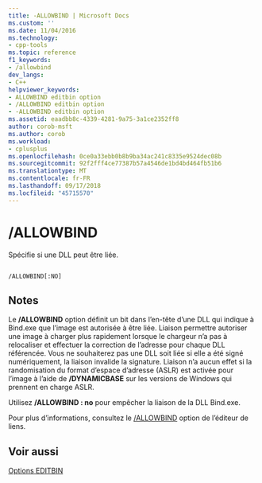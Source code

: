 ```yaml
---
title: -ALLOWBIND | Microsoft Docs
ms.custom: ''
ms.date: 11/04/2016
ms.technology:
- cpp-tools
ms.topic: reference
f1_keywords:
- /allowbind
dev_langs:
- C++
helpviewer_keywords:
- ALLOWBIND editbin option
- /ALLOWBIND editbin option
- -ALLOWBIND editbin option
ms.assetid: eaadbb8c-4339-4281-9a75-3a1ce2352ff8
author: corob-msft
ms.author: corob
ms.workload:
- cplusplus
ms.openlocfilehash: 0ce0a33ebb0b8b9ba34ac241c8335e9524dec08b
ms.sourcegitcommit: 92f2fff4ce77387b57a4546de1bd4bd464fb51b6
ms.translationtype: MT
ms.contentlocale: fr-FR
ms.lasthandoff: 09/17/2018
ms.locfileid: "45715570"
---
```

# <a name="allowbind"></a>/ALLOWBIND

Spécifie si une DLL peut être liée.

```

/ALLOWBIND[:NO]
```

## <a name="remarks"></a>Notes

Le **/ALLOWBIND** option définit un bit dans l’en-tête d’une DLL qui indique à Bind.exe que l’image est autorisée à être liée. Liaison permettre autoriser une image à charger plus rapidement lorsque le chargeur n’a pas à relocaliser et effectuer la correction de l’adresse pour chaque DLL référencée. Vous ne souhaiterez pas une DLL soit liée si elle a été signé numériquement, la liaison invalide la signature. Liaison n’a aucun effet si la randomisation du format d’espace d’adresse (ASLR) est activée pour l’image à l’aide de **/DYNAMICBASE** sur les versions de Windows qui prennent en charge ASLR.

Utilisez **/ALLOWBIND : no** pour empêcher la liaison de la DLL Bind.exe.

Pour plus d’informations, consultez le [/ALLOWBIND](../../build/reference/allowbind-prevent-dll-binding.md) option de l’éditeur de liens.

## <a name="see-also"></a>Voir aussi

[Options EDITBIN](../../build/reference/editbin-options.md)